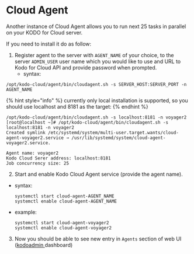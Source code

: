 # Cloud Agent

Another instance of Cloud Agent allows you to run next 25 tasks in parallel on your KODO for Cloud server.

If you need to install it do as follow:

1. Register agent to the server with `AGENT_NAME` of your choice, to the server `ADMIN_USER` user name which you would like to use and URL to Kodo for Cloud API and provide password when prompted.
   * syntax:

```text
/opt/kodo-cloud/agent/bin/cloudagent.sh -s SERVER_HOST:SERVER_PORT -n AGENT_NAME
```

{% hint style="info" %}
currently only local installation is supported, so you should use localhost and 8181 as the target:
{% endhint %}

```text
/opt/kodo-cloud/agent/bin/cloudagent.sh -s localhost:8181 -n voyager2
[root@localhost ~]# /opt/kodo-cloud/agent/bin/cloudagent.sh -s localhost:8181 -n voyager2
Created symlink /etc/systemd/system/multi-user.target.wants/cloud-agent-voyager2.service → /usr/lib/systemd/system/cloud-agent-voyager2.service.

Agent name: voyager2
Kodo Cloud Serer address: localhost:8181
Job concurrency size: 25
```

2. Start and enable Kodo Cloud Agent service \(provide the agent name\).

* syntax:

  ```text
  systemctl start cloud-agent-AGENT_NAME
  systemctl enable cloud-agent-AGENT_NAME
  ```

* example:

  ```text
  systemctl start cloud-agent-voyager2
  systemctl enable cloud-agent-voyager2
  ```

3. Now you should be able to see new entry in `Agents` section of web UI \([kodoadmin ](../administration/dashboard.md)dashboard\)







